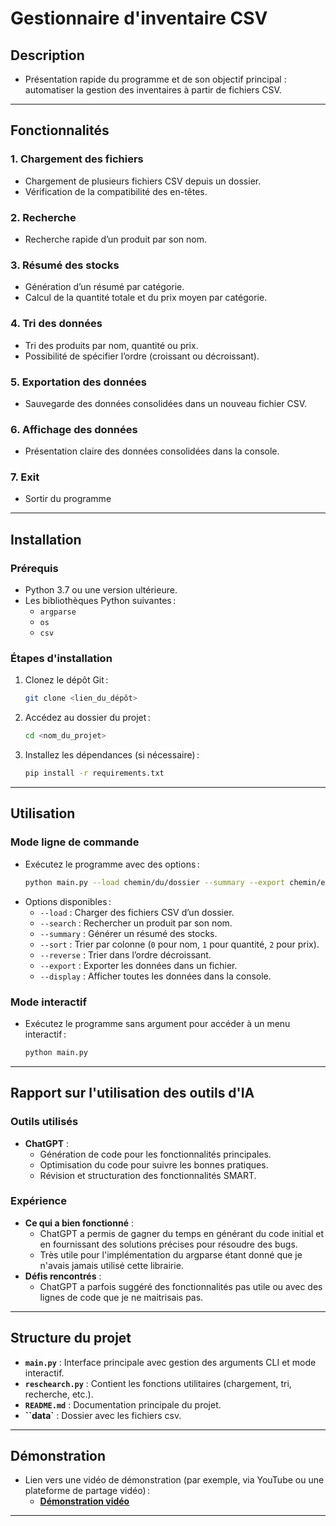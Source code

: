 # **Gestionnaire d'inventaire CSV**
## **Description**
- Présentation rapide du programme et de son objectif principal : automatiser la gestion des inventaires à partir de fichiers CSV.

---

## **Fonctionnalités**
### **1. Chargement des fichiers**
- Chargement de plusieurs fichiers CSV depuis un dossier.
- Vérification de la compatibilité des en-têtes.

### **2. Recherche**
- Recherche rapide d’un produit par son nom.

### **3. Résumé des stocks**
- Génération d’un résumé par catégorie.
- Calcul de la quantité totale et du prix moyen par catégorie.

### **4. Tri des données**
- Tri des produits par nom, quantité ou prix.
- Possibilité de spécifier l’ordre (croissant ou décroissant).

### **5. Exportation des données**
- Sauvegarde des données consolidées dans un nouveau fichier CSV.

### **6. Affichage des données**
- Présentation claire des données consolidées dans la console.

### **7. Exit**
- Sortir du programme

---

## **Installation**
### **Prérequis**
- Python 3.7 ou une version ultérieure.
- Les bibliothèques Python suivantes :
  - `argparse`
  - `os`
  - `csv`

### **Étapes d'installation**
1. Clonez le dépôt Git :  
   ```bash
   git clone <lien_du_dépôt>
   ```
2. Accédez au dossier du projet :  
   ```bash
   cd <nom_du_projet>
   ```
3. Installez les dépendances (si nécessaire) :  
   ```bash
   pip install -r requirements.txt
   ```

---

## **Utilisation**
### **Mode ligne de commande**
- Exécutez le programme avec des options :  
  ```bash
  python main.py --load chemin/du/dossier --summary --export chemin/export.csv
  ```
- Options disponibles :
  - `--load` : Charger des fichiers CSV d’un dossier.
  - `--search` : Rechercher un produit par son nom.
  - `--summary` : Générer un résumé des stocks.
  - `--sort` : Trier par colonne (`0` pour nom, `1` pour quantité, `2` pour prix).
  - `--reverse` : Trier dans l’ordre décroissant.
  - `--export` : Exporter les données dans un fichier.
  - `--display` : Afficher toutes les données dans la console.

### **Mode interactif**
- Exécutez le programme sans argument pour accéder à un menu interactif :
  ```bash
  python main.py
  ```

---

## **Rapport sur l'utilisation des outils d'IA**
### **Outils utilisés**
- **ChatGPT** :
  - Génération de code pour les fonctionnalités principales.
  - Optimisation du code pour suivre les bonnes pratiques.
  - Révision et structuration des fonctionnalités SMART.

### **Expérience**
- **Ce qui a bien fonctionné** :
  - ChatGPT a permis de gagner du temps en générant du code initial et en fournissant des solutions précises pour résoudre des bugs.
  - Très utile pour l'implémentation du argparse étant donné que je n'avais jamais utilisé cette librairie.
- **Défis rencontrés** :
  - ChatGPT a parfois suggéré des fonctionnalités pas utile ou avec des lignes de code que je ne maitrisais pas. 

---

## **Structure du projet**
- **`main.py`** : Interface principale avec gestion des arguments CLI et mode interactif.
- **`reschearch.py`** : Contient les fonctions utilitaires (chargement, tri, recherche, etc.).
- **`README.md`** : Documentation principale du projet.
- **``data`** : Dossier avec les fichiers csv.

---

## **Démonstration**
- Lien vers une vidéo de démonstration (par exemple, via YouTube ou une plateforme de partage vidéo) :
  - **[Démonstration vidéo](#)**

---

